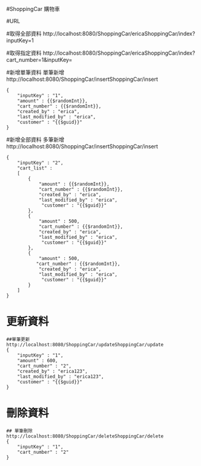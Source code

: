 #ShoppingCar 購物車

#URL 

#取得全部資料
	http://localhost:8080/ShoppingCar/ericaShoppingCar/index?inputKey=1

#取得指定資料
	http://localhost:8080/ShoppingCar/ericaShoppingCar/index?cart_number=1&inputKey=

#新增單筆資料
	單筆新增
	http://localhost:8080/ShoppingCar/insertShoppingCar/insert
	
	{
		"inputKey" : "1",
		"amount" : {{$randomInt}},
		"cart_number" : {{$randomInt}},
		"created_by" : "erica",
		"last_modified_by" : "erica",
		"customer" : "{{$guid}}"
	}
		
#新增全部資料
	多筆新增
	http://localhost:8080/ShoppingCar/insertShoppingCar/insert
	
	{  
		"inputKey" : "2",
    	"cart_list" : 
    	[
	        { 
		        "amount" : {{$randomInt}},
		        "cart_number" : {{$randomInt}},
		        "created_by" : "erica",
		        "last_modified_by" : "erica",
		         "customer" : "{{$guid}}"
	        },
	        { 
		        "amount" : 500,
		        "cart_number" : {{$randomInt}},
		        "created_by" : "erica",
		        "last_modified_by" : "erica",
		         "customer" : "{{$guid}}"
	        },
	        { 
		        "amount" : 500,
		       "cart_number" : {{$randomInt}},
		        "created_by" : "erica",
		        "last_modified_by" : "erica",
		         "customer" : "{{$guid}}"
	        }
	    ]
	}
	
# 更新資料
	##單筆更新
	http://localhost:8080/ShoppingCar/updateShoppingCar/update
	{
	    "inputKey" : "1",
	    "amount" : 600,
	    "cart_number" : "2",
	    "created_by" : "erica123",
	    "last_modified_by" : "erica123",
	    "customer" : "{{$guid}}"
	}
	
# 刪除資料
	## 單筆刪除
	http://localhost:8080/ShoppingCar/deleteShoppingCar/delete
	{
	    "inputKey" : "1",
	    "cart_number" : "2"
	}
	
	
